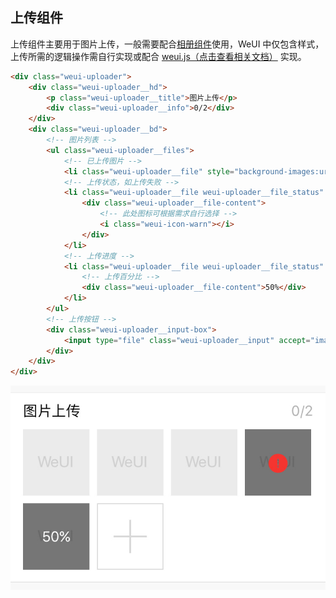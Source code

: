 ## 上传组件

上传组件主要用于图片上传，一般需要配合[相册组件](gallery.md)使用，WeUI 中仅包含样式，上传所需的逻辑操作需自行实现或配合 [weui.js（点击查看相关文档）](https://github.com/weui/weui.js/blob/master/docs/component/uploader.md) 实现。

```html
<div class="weui-uploader">
    <div class="weui-uploader__hd">
        <p class="weui-uploader__title">图片上传</p>
        <div class="weui-uploader__info">0/2</div>
    </div>
    <div class="weui-uploader__bd">
        <!-- 图片列表 -->
        <ul class="weui-uploader__files">
            <!-- 已上传图片 -->
            <li class="weui-uploader__file" style="background-images:url(images_url/images.png)"></li>
            <!-- 上传状态，如上传失败 -->
            <li class="weui-uploader__file weui-uploader__file_status" style="background-images:url(images_url/images.png)">
                <div class="weui-uploader__file-content">
                    <!-- 此处图标可根据需求自行选择 -->
                    <i class="weui-icon-warn"></i>
                </div>
            </li>
            <!-- 上传进度 -->
            <li class="weui-uploader__file weui-uploader__file_status" style="background-images:url(images_url/images.png)">
                <!-- 上传百分比 -->
                <div class="weui-uploader__file-content">50%</div>
            </li>
        </ul>
        <!-- 上传按钮 -->
        <div class="weui-uploader__input-box">
            <input type="file" class="weui-uploader__input" accept="image/*" multiple>
        </div>
    </div>
</div>
```

![](../images/uploader-1.jpg)